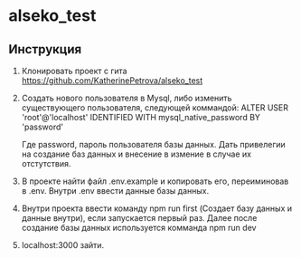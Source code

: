 # alseko_test

## Инструкция

1. Клонировать проект с гита https://github.com/KatherinePetrova/alseko_test

2. Создать нового пользователя в Mysql, либо изменить существующего пользователя, следующей коммандой:
   ALTER USER 'root'@'localhost' IDENTIFIED WITH mysql_native_password BY 'password'

   Где password, пароль пользователя базы данных. Дать привелегии на создание баз данных и внесение в измение в случае их отстутствия.

3. В проекте найти файл .env.example и копировать его, переиминовав в .env. Внутри .env ввести данные базы данных.

4. Внутри проекта ввести команду npm run first (Создает базу данных и данные внутри),
   если запускается первый раз. Далее после создание базы данных используется комманда npm run dev

5. localhost:3000 зайти.
